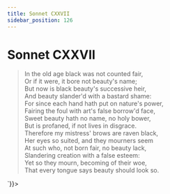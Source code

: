 ```yaml
---
title: Sonnet CXXVII
sidebar_position: 126
---
```

<div dangerouslySetInnerHTML={{__html: `<div><HTML><HEAD><TITLE>Sonnet CXXVII</TITLE></HEAD>
<BODY><H1>Sonnet CXXVII</H1>

<BLOCKQUOTE>In the old age black was not counted fair,<BR>
Or if it were, it bore not beauty's name;<BR>
But now is black beauty's successive heir,<BR>
And beauty slander'd with a bastard shame:<BR>
For since each hand hath put on nature's power,<BR>
Fairing the foul with art's false borrow'd face,<BR>
Sweet beauty hath no name, no holy bower,<BR>
But is profaned, if not lives in disgrace.<BR>
Therefore my mistress' brows are raven black,<BR>
Her eyes so suited, and they mourners seem<BR>
At such who, not born fair, no beauty lack,<BR>
Slandering creation with a false esteem:<BR>
  Yet so they mourn, becoming of their woe,<BR>
  That every tongue says beauty should look so.<BR>
</BLOCKQUOTE>

</BODY></HTML>
</div>`}}></div>